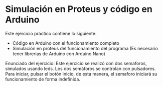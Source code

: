 # Simulación en Proteus y código en Arduino
Este ejercicio práctico contiene lo siguiente:
- Código en Arduino con el funcionamiento completo
- Simulación en proteus del funcionamiento del programa (Es necesario tener librerias de Arduino con Arduino Nano)

Enunciado del ejercicio:
Este ejercicio se realizó con dos semaforos, simulados usando leds. Los dos semáforos se controlan con pulsadores.
Para iniciar, pulsar el botón inicio, de esta manera, el semaforo iniciará su funcionamiento de forma indefinida.
